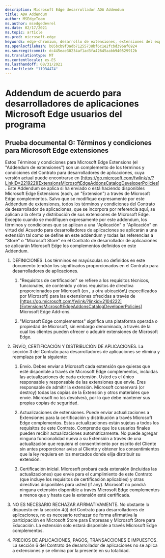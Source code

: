 ```yaml
---
description: Microsoft Edge desarrollador ADA Addendum
title: ADA Addendum
author: MSEdgeTeam
ms.author: msedgedevrel
ms.date: 02/17/2021
ms.topic: article
ms.prod: microsoft-edge
keywords: edge-chromium, desarrollo de extensiones, extensiones del explorador, complementos, centro de partners, desarrollador
ms.openlocfilehash: b05bcb9f3adb71255738bf6c1e2fcbd396af6924
ms.sourcegitcommit: dc445eae30234af1ad3fa42645aabb940529912b
ms.translationtype: MT
ms.contentlocale: es-ES
ms.lasthandoff: 08/31/2021
ms.locfileid: "11934474"
---
```

# <a name="app-developer-agreement-addendum-for-microsoft-edge-program-users"></a>Addendum de acuerdo para desarrolladores de aplicaciones Microsoft Edge usuarios del programa  

## <a name="exhibit-g-terms-and-conditions-for-microsoft-edge-extensions"></a>Prueba documental G: Términos y condiciones para Microsoft Edge extensiones  

Estos Términos y condiciones para Microsoft Edge Extensions \(el "Addendum de extensiones"\) son un complemento de los términos y condiciones del Contrato para desarrolladores de aplicaciones, cuya versión actual puede encontrarse en [https://go.microsoft.com/fwlink/p/?LinkID=221922][ExtensionsMicrosoftEdgeAddonsCatalogDeveloperPolicies] .  Este Addendum se aplica si ha enviado o está haciendo disponibles Microsoft Edge Extensions \(each, an "Extension"\) a través de Microsoft Edge complementos.  Salvo que se modifique expresamente por este Addendum de extensiones, todos los términos y condiciones del Contrato de desarrollador de aplicaciones, que se incorpora por referencia aquí, se aplican a la oferta y distribución de sus extensiones de Microsoft Edge.  Excepto cuando se modifiquen expresamente por este addendum, los términos y condiciones que se aplican a una "Aplicación" o "Aplicación" en virtud del Acuerdo para desarrolladores de aplicaciones se aplicarán a una extensión tal como se define en este addendum y todas las referencias a "Store" o "Microsoft Store" en el Contrato de desarrollador de aplicaciones se aplicarán Microsoft Edge los complementos definidos en este Addendum.  

1.  DEFINICIONES.  Los términos en mayúsculas no definidos en este documento tendrán los significados proporcionados en el Contrato para desarrolladores de aplicaciones.  

    1.  "Requisitos de certificación" se refiere a los requisitos técnicos, funcionales, de contenido y otros requisitos de directiva proporcionados por Microsoft \(en , u otra ubicación\\) especificados por Microsoft\) para las extensiones ofrecidas a través de [https://go.microsoft.com/fwlink/?linkid=2104222][ExtensionsMicrosoftEdgeAddonsCatalogDeveloperPolicies] Microsoft Edge Add-ons.  

    1.  "Microsoft Edge complementos" significa una plataforma operada o propiedad de Microsoft, sin embargo denominada, a través de la cual los clientes pueden ofrecer o adquirir extensiones de Microsoft Edge.

1.  ENVÍO, CERTIFICACIÓN Y DISTRIBUCIÓN DE APLICACIONES.  La sección 3 del Contrato para desarrolladores de aplicaciones se elimina y reemplaza por la siguiente:  

    1.  Envío.  Debes enviar a Microsoft cada extensión que quieras que esté disponible a través de Microsoft Edge complementos, incluidas las actualizaciones de cada extensión.  Usted es el único responsable y responsable de las extensiones que envíe.  Eres responsable de admitir la extensión.  Microsoft conservará \(or destroy\) todas las copias de la Extensión y otros materiales que envíe.  Microsoft no los devolverá, por lo que debe mantener sus propias copias de seguridad.  

    1.  Actualizaciones de extensiones.  Puede enviar actualizaciones a Extensiones para la certificación y distribución a través Microsoft Edge complementos.  Estas actualizaciones están sujetas a todos los requisitos de este Contrato.  Comprende que los usuarios finales pueden recibir actualizaciones automáticamente.  No puede agregar ninguna funcionalidad nueva a su Extensión a través de una actualización que requiera el consentimiento por escrito del Cliente sin antes proporcionar aviso al Cliente y obtener los consentimientos que la ley requiera en los mercados donde elija distribuir su extensión.  

    1.  Certificación inicial.  Microsoft probará cada extensión \(incluidas las actualizaciones\) que envíe para el cumplimiento de este Contrato \(que incluye los requisitos de certificación aplicables\) y otras directivas disponibles para usted \(if any\).  Microsoft no pondrá ninguna extensión disponible a través Microsoft Edge complementos a menos que y hasta que la extensión esté certificada.  

1.  NO ES NECESARIO RECHAZAR AFIRMATIVAMENTE.  No obstante lo dispuesto en la sección 4\(i\) del Contrato para desarrolladores de aplicaciones, no es necesario rechazar de forma afirmativa la participación en Microsoft Store para Empresas y Microsoft Store para Educación.  La extensión solo estará disponible a través Microsoft Edge complementos.  

1.  PRECIOS DE APLICACIONES, PAGOS, TRANSACCIONES E IMPUESTOS.  La sección 6 del Contrato de desarrollador de aplicaciones no se aplica a extensiones y se elimina por la presente en su totalidad.  

<!-- links -->  

[ExtensionsMicrosoftEdgeAddonsCatalogDeveloperPolicies]: ./developer-policies.md "Microsoft Edge Directivas de desarrollador de sitios web de complementos | Microsoft Docs"  
